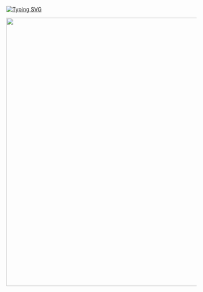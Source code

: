 [![Typing SVG](https://readme-typing-svg.demolab.com?font=Ariel&duration=2000&pause=100&color=3BFF00&center=true&random=false&width=435&lines=.%2Fwhoami+%E2%9A%A1+Kamaldeep+.%E0%B3%83%E0%BF%90;%E2%9D%A5+aka+Venexy+%EF%AE%A9%D9%A8%D9%80%EF%AE%A9%EF%AE%A9%D9%A8%D9%80%E2%99%A1%EF%AE%A9%D9%A8%D9%80%EF%AE%A9%EF%AE%A9%D9%A8%D9%80)](https://git.io/typing-svg)
<body>
<div align="center">
<img src="https://i.pinimg.com/originals/7a/e6/62/7ae662bc4c4ff1d860710fc1152a361f.gif" width=710 hight=380>
</div>
</body>
